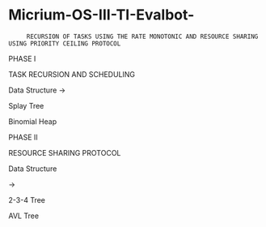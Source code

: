 # Micrium-OS-III-TI-Evalbot-
         RECURSION OF TASKS USING THE RATE MONOTONIC AND RESOURCE SHARING USING PRIORITY CEILING PROTOCOL
        
PHASE I 

TASK RECURSION AND SCHEDULING

Data Structure
->

Splay Tree

Binomial Heap

PHASE II

RESOURCE SHARING PROTOCOL

Data Structure

->

2-3-4 Tree

AVL Tree

